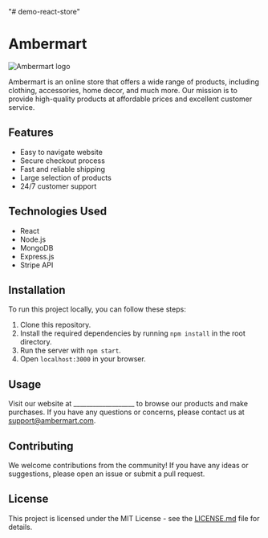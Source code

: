 "# demo-react-store" 
# Ambermart

![Ambermart logo](./path/to/logo.png)

Ambermart is an online store that offers a wide range of products, including clothing, accessories, home decor, and much more. Our mission is to provide high-quality products at affordable prices and excellent customer service.

## Features

- Easy to navigate website
- Secure checkout process
- Fast and reliable shipping
- Large selection of products
- 24/7 customer support

## Technologies Used

- React
- Node.js
- MongoDB
- Express.js
- Stripe API

## Installation

To run this project locally, you can follow these steps:

1. Clone this repository.
2. Install the required dependencies by running `npm install` in the root directory.
3. Run the server with `npm start`.
4. Open `localhost:3000` in your browser.

## Usage

Visit our website at ___________________ to browse our products and make purchases. If you have any questions or concerns, please contact us at support@ambermart.com.

## Contributing

We welcome contributions from the community! If you have any ideas or suggestions, please open an issue or submit a pull request.

## License

This project is licensed under the MIT License - see the [LICENSE.md](LICENSE.md) file for details.
